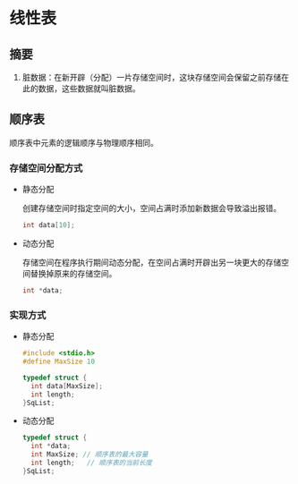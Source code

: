 <author-info date="1647265792038"></author-info>

# 线性表

## 摘要

1. 脏数据：在新开辟（分配）一片存储空间时，这块存储空间会保留之前存储在此的数据，这些数据就叫脏数据。

## 顺序表

顺序表中元素的逻辑顺序与物理顺序相同。

### 存储空间分配方式

- 静态分配

  创建存储空间时指定空间的大小，空间占满时添加新数据会导致溢出报错。

  ```c++
  int data[10];
  ```

- 动态分配

  存储空间在程序执行期间动态分配，在空间占满时开辟出另一块更大的存储空间替换掉原来的存储空间。

  ```c++
  int *data;
  ```

### 实现方式

- 静态分配

  ```c++
  #include <stdio.h>
  #define MaxSize 10

  typedef struct {
    int data[MaxSize];
    int length;
  }SqList;
  ```

- 动态分配

  ```c++
  typedef struct {
  	int *data;
    int MaxSize; // 顺序表的最大容量
  	int length;   // 顺序表的当前长度
  }SqList;
  ```
